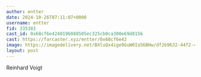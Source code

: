 ```yaml
---
author: entter
date: 2024-10-26T07:11:07+0000
username: entter
fid: 335383
cast_id: 0x68cf6e4240196088505ec325cb0ca300e69d8156
cast: https://farcaster.xyz/entter/0x68cf6e42
image: https://imagedelivery.net/BXluQx4ige9GuW0Ia56BHw/df2b9632-44f2-4c53-8ede-1477aeb38600/original
layout: post
---
```


Reinhard Voigt

<img src='https://imagedelivery.net/BXluQx4ige9GuW0Ia56BHw/df2b9632-44f2-4c53-8ede-1477aeb38600/original' alt='' referrerpolicy='no-referrer'/>
